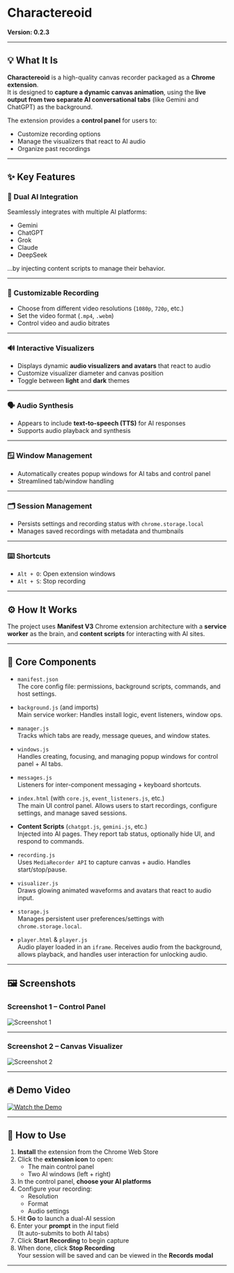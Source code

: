 # Charactereoid  
**Version: 0.2.3**

---

## 💡 What It Is

**Charactereoid** is a high-quality canvas recorder packaged as a **Chrome extension**.  
It is designed to **capture a dynamic canvas animation**, using the **live output from two separate AI conversational tabs** (like Gemini and ChatGPT) as the background.

The extension provides a **control panel** for users to:
- Customize recording options
- Manage the visualizers that react to AI audio
- Organize past recordings

---

## ✨ Key Features

### 🔁 Dual AI Integration
Seamlessly integrates with multiple AI platforms:
- Gemini
- ChatGPT
- Grok
- Claude
- DeepSeek  

…by injecting content scripts to manage their behavior.

---

### 🎥 Customizable Recording
- Choose from different video resolutions (`1080p`, `720p`, etc.)
- Set the video format (`.mp4`, `.webm`)
- Control video and audio bitrates

---

### 🔊 Interactive Visualizers
- Displays dynamic **audio visualizers and avatars** that react to audio
- Customize visualizer diameter and canvas position
- Toggle between **light** and **dark** themes

---

### 🗣️ Audio Synthesis
- Appears to include **text-to-speech (TTS)** for AI responses
- Supports audio playback and synthesis

---

### 🪟 Window Management
- Automatically creates popup windows for AI tabs and control panel
- Streamlined tab/window handling

---

### 🗂️ Session Management
- Persists settings and recording status with `chrome.storage.local`
- Manages saved recordings with metadata and thumbnails

---

### ⌨️ Shortcuts
- `Alt + O`: Open extension windows  
- `Alt + S`: Stop recording  

---

## ⚙️ How It Works

The project uses **Manifest V3** Chrome extension architecture with a **service worker** as the brain, and **content scripts** for interacting with AI sites.

---

## 🔧 Core Components

- `manifest.json`  
  The core config file: permissions, background scripts, commands, and host settings.

- `background.js` (and imports)  
  Main service worker: Handles install logic, event listeners, window ops.

- `manager.js`  
  Tracks which tabs are ready, message queues, and window states.

- `windows.js`  
  Handles creating, focusing, and managing popup windows for control panel + AI tabs.

- `messages.js`  
  Listeners for inter-component messaging + keyboard shortcuts.

- `index.html` (with `core.js`, `event_listeners.js`, etc.)  
  The main UI control panel. Allows users to start recordings, configure settings, and manage saved sessions.

- **Content Scripts** (`chatgpt.js`, `gemini.js`, etc.)  
  Injected into AI pages. They report tab status, optionally hide UI, and respond to commands.

- `recording.js`  
  Uses `MediaRecorder API` to capture canvas + audio. Handles start/stop/pause.

- `visualizer.js`  
  Draws glowing animated waveforms and avatars that react to audio input.

- `storage.js`  
  Manages persistent user preferences/settings with `chrome.storage.local`.

- `player.html` & `player.js`  
  Audio player loaded in an `iframe`. Receives audio from the background, allows playback, and handles user interaction for unlocking audio.

---

## 🖼️ Screenshots

### Screenshot 1 – Control Panel  
![Screenshot 1](screenshots/screenshot1.png)

---

### Screenshot 2 – Canvas Visualizer  
![Screenshot 2](screenshots/screenshot2.png)

---

## 🔥 Demo Video

[![Watch the Demo](https://img.youtube.com/vi/YtqvI2Bl650/0.jpg)](https://www.youtube.com/watch?v=YtqvI2Bl650)

---

## 🚀 How to Use

1. **Install** the extension from the Chrome Web Store
2. Click the **extension icon** to open:
   - The main control panel
   - Two AI windows (left + right)
3. In the control panel, **choose your AI platforms**
4. Configure your recording:
   - Resolution
   - Format
   - Audio settings
5. Hit **Go** to launch a dual-AI session
6. Enter your **prompt** in the input field  
   (It auto-submits to both AI tabs)
7. Click **Start Recording** to begin capture
8. When done, click **Stop Recording**  
   Your session will be saved and can be viewed in the **Records modal**

---

